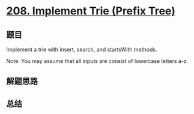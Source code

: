 # [208. Implement Trie (Prefix Tree)](https://leetcode.com/problems/implement-trie-prefix-tree/)

## 题目

        
Implement a trie with insert, search, and startsWith methods.



Note:
You may assume that all inputs are consist of lowercase letters a-z.

      

## 解题思路


## 总结


